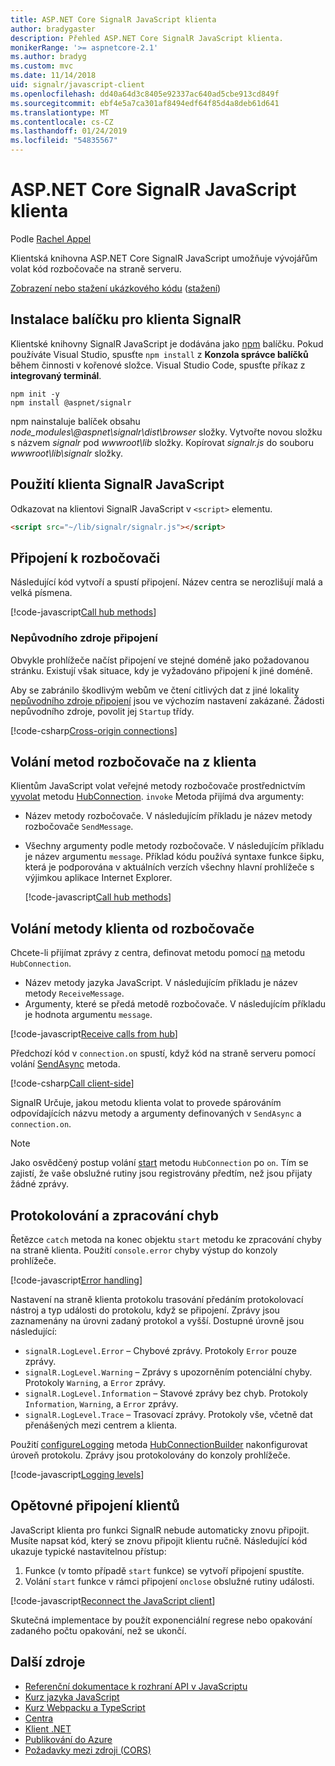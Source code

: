 ```yaml
---
title: ASP.NET Core SignalR JavaScript klienta
author: bradygaster
description: Přehled ASP.NET Core SignalR JavaScript klienta.
monikerRange: '>= aspnetcore-2.1'
ms.author: bradyg
ms.custom: mvc
ms.date: 11/14/2018
uid: signalr/javascript-client
ms.openlocfilehash: dd40a64d3c8405e92337ac640ad5cbe913cd849f
ms.sourcegitcommit: ebf4e5a7ca301af8494edf64f85d4a8deb61d641
ms.translationtype: MT
ms.contentlocale: cs-CZ
ms.lasthandoff: 01/24/2019
ms.locfileid: "54835567"
---
```

# <a name="aspnet-core-signalr-javascript-client"></a>ASP.NET Core SignalR JavaScript klienta

Podle [Rachel Appel](http://twitter.com/rachelappel)

Klientská knihovna ASP.NET Core SignalR JavaScript umožňuje vývojářům volat kód rozbočovače na straně serveru.

[Zobrazení nebo stažení ukázkového kódu](https://github.com/aspnet/Docs/tree/live/aspnetcore/signalr/javascript-client/sample) ([stažení](xref:index#how-to-download-a-sample))

## <a name="install-the-signalr-client-package"></a>Instalace balíčku pro klienta SignalR

Klientské knihovny SignalR JavaScript je dodávána jako [npm](https://www.npmjs.com/) balíčku. Pokud používáte Visual Studio, spusťte `npm install` z **Konzola správce balíčků** během činnosti v kořenové složce. Visual Studio Code, spusťte příkaz z **integrovaný terminál**.

  ```console
  npm init -y
  npm install @aspnet/signalr
  ```

npm nainstaluje balíček obsahu *node_modules\\@aspnet\signalr\dist\browser* složky. Vytvořte novou složku s názvem *signalr* pod *wwwroot\\lib* složky. Kopírovat *signalr.js* do souboru *wwwroot\lib\signalr* složky.

## <a name="use-the-signalr-javascript-client"></a>Použití klienta SignalR JavaScript

Odkazovat na klientovi SignalR JavaScript v `<script>` elementu.

```html
<script src="~/lib/signalr/signalr.js"></script>
```

## <a name="connect-to-a-hub"></a>Připojení k rozbočovači

Následující kód vytvoří a spustí připojení. Název centra se nerozlišují malá a velká písmena.

[!code-javascript[Call hub methods](javascript-client/sample/wwwroot/js/chat.js?range=9-12)]

### <a name="cross-origin-connections"></a>Nepůvodního zdroje připojení

Obvykle prohlížeče načíst připojení ve stejné doméně jako požadovanou stránku. Existují však situace, kdy je vyžadováno připojení k jiné doméně.

Aby se zabránilo škodlivým webům ve čtení citlivých dat z jiné lokality [nepůvodního zdroje připojení](xref:security/cors) jsou ve výchozím nastavení zakázané. Žádosti nepůvodního zdroje, povolit jej `Startup` třídy.

[!code-csharp[Cross-origin connections](javascript-client/sample/Startup.cs?highlight=29-35,56)]

## <a name="call-hub-methods-from-client"></a>Volání metod rozbočovače na z klienta

Klientům JavaScript volat veřejné metody rozbočovače prostřednictvím [vyvolat](/javascript/api/%40aspnet/signalr/hubconnection#invoke) metodu [HubConnection](/javascript/api/%40aspnet/signalr/hubconnection). `invoke` Metoda přijímá dva argumenty:

* Název metody rozbočovače. V následujícím příkladu je název metody rozbočovače `SendMessage`.
* Všechny argumenty podle metody rozbočovače. V následujícím příkladu je název argumentu `message`. Příklad kódu používá syntaxe funkce šipku, která je podporována v aktuálních verzích všechny hlavní prohlížeče s výjimkou aplikace Internet Explorer.

  [!code-javascript[Call hub methods](javascript-client/sample/wwwroot/js/chat.js?range=24)]

## <a name="call-client-methods-from-hub"></a>Volání metody klienta od rozbočovače

Chcete-li přijímat zprávy z centra, definovat metodu pomocí [na](/javascript/api/%40aspnet/signalr/hubconnection#on) metodu `HubConnection`.

* Název metody jazyka JavaScript. V následujícím příkladu je název metody `ReceiveMessage`.
* Argumenty, které se předá metodě rozbočovače. V následujícím příkladu je hodnota argumentu `message`.

[!code-javascript[Receive calls from hub](javascript-client/sample/wwwroot/js/chat.js?range=14-19)]

Předchozí kód v `connection.on` spustí, když kód na straně serveru pomocí volání [SendAsync](/dotnet/api/microsoft.aspnetcore.signalr.clientproxyextensions.sendasync) metoda.

[!code-csharp[Call client-side](javascript-client/sample/hubs/chathub.cs?range=8-11)]

SignalR Určuje, jakou metodu klienta volat to provede spárováním odpovídajících názvu metody a argumenty definovaných v `SendAsync` a `connection.on`.

> [!NOTE]
> Jako osvědčený postup volání [start](/javascript/api/%40aspnet/signalr/hubconnection#start) metodu `HubConnection` po `on`. Tím se zajistí, že vaše obslužné rutiny jsou registrovány předtím, než jsou přijaty žádné zprávy.

## <a name="error-handling-and-logging"></a>Protokolování a zpracování chyb

Řetězce `catch` metoda na konec objektu `start` metodu ke zpracování chyby na straně klienta. Použití `console.error` chyby výstup do konzoly prohlížeče.

[!code-javascript[Error handling](javascript-client/sample/wwwroot/js/chat.js?range=43-45)]

Nastavení na straně klienta protokolu trasování předáním protokolovací nástroj a typ události do protokolu, když se připojení. Zprávy jsou zaznamenány na úrovni zadaný protokol a vyšší. Dostupné úrovně jsou následující:

* `signalR.LogLevel.Error` &ndash; Chybové zprávy. Protokoly `Error` pouze zprávy.
* `signalR.LogLevel.Warning` &ndash; Zprávy s upozorněním potenciální chyby. Protokoly `Warning`, a `Error` zprávy.
* `signalR.LogLevel.Information` &ndash; Stavové zprávy bez chyb. Protokoly `Information`, `Warning`, a `Error` zprávy.
* `signalR.LogLevel.Trace` &ndash; Trasovací zprávy. Protokoly vše, včetně dat přenášených mezi centrem a klienta.

Použití [configureLogging](/javascript/api/%40aspnet/signalr/hubconnectionbuilder#configurelogging) metoda [HubConnectionBuilder](/javascript/api/%40aspnet/signalr/hubconnectionbuilder) nakonfigurovat úroveň protokolu. Zprávy jsou protokolovány do konzoly prohlížeče.

[!code-javascript[Logging levels](javascript-client/sample/wwwroot/js/chat.js?range=9-12)]

## <a name="reconnect-clients"></a>Opětovné připojení klientů

JavaScript klienta pro funkci SignalR nebude automaticky znovu připojit. Musíte napsat kód, který se znovu připojit klientu ručně. Následující kód ukazuje typické nastavitelnou přístup:

1. Funkce (v tomto případě `start` funkce) se vytvoří připojení spustíte.
1. Volání `start` funkce v rámci připojení `onclose` obslužné rutiny události.

[!code-javascript[Reconnect the JavaScript client](javascript-client/sample/wwwroot/js/chat.js?range=28-40)]

Skutečná implementace by použít exponenciální regrese nebo opakování zadaného počtu opakování, než se ukončí. 

## <a name="additional-resources"></a>Další zdroje

* [Referenční dokumentace k rozhraní API v JavaScriptu](/javascript/api/?view=signalr-js-latest)
* [Kurz jazyka JavaScript](xref:tutorials/signalr)
* [Kurz Webpacku a TypeScript](xref:tutorials/signalr-typescript-webpack)
* [Centra](xref:signalr/hubs)
* [Klient .NET](xref:signalr/dotnet-client)
* [Publikování do Azure](xref:signalr/publish-to-azure-web-app)
* [Požadavky mezi zdroji (CORS)](xref:security/cors)
